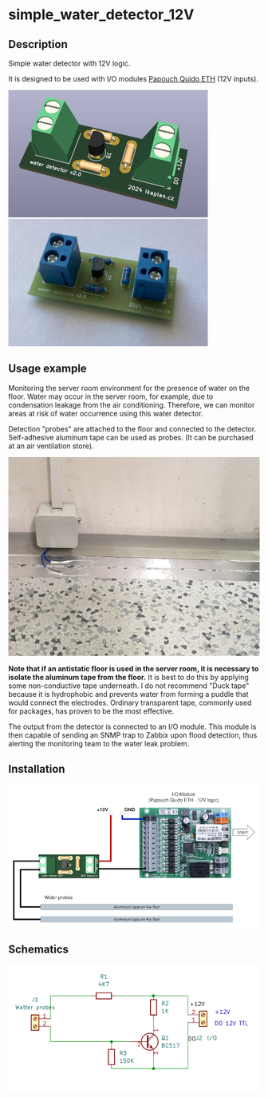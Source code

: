 # simple_water_detector_12V

## Description

Simple water detector with 12V logic.

It is designed to be used with I/O modules [Papouch Quido ETH](https://papouch.com/io-moduly/quido/ethernet/) (12V inputs). 

![3d](images/3d.png)
![photo](images/photo.jpg)

## Usage example

Monitoring the server room environment for the presence of water on the floor. Water may occur in the server room, for example, due to condensation leakage from the air conditioning. Therefore, we can monitor areas at risk of water occurrence using this water detector.

Detection "probes" are attached to the floor and connected to the detector. Self-adhesive aluminum tape can be used as probes. (It can be purchased at an air ventilation store).

![Usage example](images/usage.jpg)

**Note that if an antistatic floor is used in the server room, it is necessary to isolate the aluminum tape from the floor.** It is best to do this by applying some non-conductive tape underneath. I do not recommend "Duck tape" because it is hydrophobic and prevents water from forming a puddle that would connect the electrodes. Ordinary transparent tape, commonly used for packages, has proven to be the most effective.

The output from the detector is connected to an I/O module. This module is then capable of sending an SNMP trap to Zabbix upon flood detection, thus alerting the monitoring team to the water leak problem.

## Installation

![Installation](images/installation.png)

## Schematics

![Schematics](images/schema.png)
